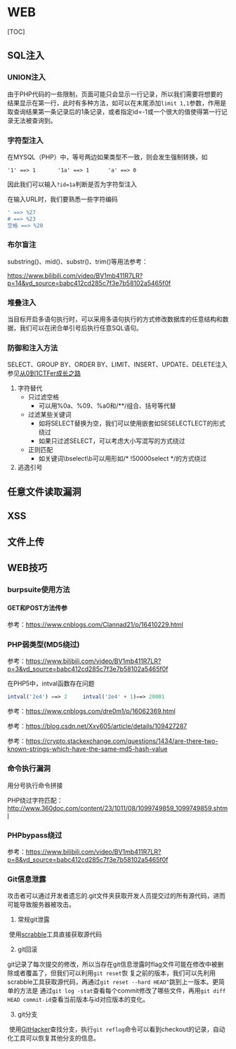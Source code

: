 # WEB

[TOC]



## SQL注入

### UNION注入

由于PHP代码的一些限制，页面可能只会显示一行记录，所以我们需要将想要的结果显示在第一行，此时有多种方法，如可以在末尾添加`limit 1,1`参数，作用是取查询结果第一条记录后的1条记录，或者指定id=-1或一个很大的值使得第一行记录无法被查询到。

<!--union联合查询是将查询结果和主查询结果组合，需要保证列数相同，我们常用order by判断列数并用union select 1，2，3...依据回显数字判断注入语句应该写在哪一列都是依照这个原理-->

### 字符型注入

在MYSQL（PHP）中，等号两边如果类型不一致，则会发生强制转换，如

```mysql
'1' ==> 1		'1a' ==> 1		'a' ==> 0
```

因此我们可以输入`?id=1a`判断是否为字符型注入

在输入URL时，我们要熟悉一些字符编码

```php
' ==> %27
# ==> %23
空格 ==> %20
```

### 布尔盲注

substring()、mid()、substr()、trim()等用法参考：

https://www.bilibili.com/video/BV1mb411R7LR?p=14&vd_source=babc412cd285c7f3e7b58102a5465f0f

### 堆叠注入

当目标开启多语句执行时，可以采用多语句执行的方式修改数据库的任意结构和数据，我们可以在闭合单引号后执行任意SQL语句。

### 防御和注入方法

SELECT、GROUP BY、ORDER BY、LIMIT、INSERT、UPDATE、DELETE注入参见<u>从0到1CTFer成长之路</u>

1. 字符替代
   - 只过滤空格
     - 可以用%0a、%09、%a0和/**/组合、括号等代替
   - 过滤某些关键词
     - 如将SELECT替换为空，我们可以使用嵌套如SESELECTLECT的形式绕过
     - 如果只过滤SELECT，可以考虑大小写混写的方式绕过
   - 正则匹配
     - 如关键词\bselect\b可以用形如/* !50000select */的方式绕过
2. 逃逸引号

## 任意文件读取漏洞

## XSS

## 文件上传

## WEB技巧

### burpsuite使用方法

#### GET和POST方法传参

参考：https://www.cnblogs.com/Clannad21/p/16410229.html

### PHP弱类型(MD5绕过)

参考：https://www.bilibili.com/video/BV1mb411R7LR?p=3&vd_source=babc412cd285c7f3e7b58102a5465f0f

在PHP5中，intval函数存在问题

```php
intval('2e4') ==> 2		intval('2e4' + 1)==> 20001
```

参考：https://www.cnblogs.com/dre0m1/p/16062369.html

参考：https://blog.csdn.net/Xxy605/article/details/109427287

参考：https://crypto.stackexchange.com/questions/1434/are-there-two-known-strings-which-have-the-same-md5-hash-value

### 命令执行漏洞

用分号执行命令拼接

PHP绕过字符匹配：http://www.360doc.com/content/23/1011/08/1099749859_1099749859.shtml

### PHPbypass绕过

参考：https://www.bilibili.com/video/BV1mb411R7LR?p=8&vd_source=babc412cd285c7f3e7b58102a5465f0f

### Git信息泄露

攻击者可以通过开发者遗忘的.git文件夹获取开发人员提交过的所有源代码，进而可能导致服务器被攻击。

1. 常规git泄露

​	使用[scrabble](https://github.com/denny0223/scrabble)工具直接获取源代码

2. git回滚

​	git记录了每次提交的修改，所以当存在git信息泄露时flag文件可能在修改中被删除或者覆盖了，但我们可以利用`git reset`恢		复之前的版本，我们可以先利用scrabble工具获取源代码，再通过`git reset --hard HEAD^`跳到上一版本。更简单的方法是		通过`git log -stat`查看每个commit修改了哪些文件，再用`git diff HEAD commit-id`查看当前版本与id对应版本的变化。

3. git分支

​	使用[GitHacker](https://github.com/WangYihang/GitHacker)查找分支，执行`git reflog`命令可以看到checkout的记录，自动化工具可以恢复其他分支的信息。
